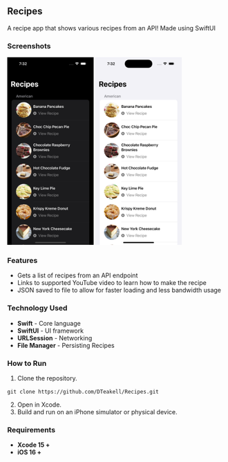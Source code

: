 ## Recipes
A recipe app that shows various recipes from an API! Made using SwiftUI

### Screenshots
<img src= "./Screenshots/Recipes-Dark.png" alt= "App Screenshot" width="200"> <img src= "./Screenshots/Recipes-Light.png" alt="App Screenshot" width="200">

### Features
- Gets a list of recipes from an API endpoint
- Links to supported YouTube video to learn how to make the recipe
- JSON saved to file to allow for faster loading and less bandwidth usage

### Technology Used
- **Swift** - Core language
- **SwiftUI** - UI framework
- **URLSession** - Networking
- **File Manager** - Persisting Recipes

### How to Run
1. Clone the repository.
```
git clone https://github.com/DTeakell/Recipes.git
```
2. Open in Xcode.
3. Build and run on an iPhone simulator or physical device.

### Requirements
- **Xcode 15 +**
- **iOS 16 +**

